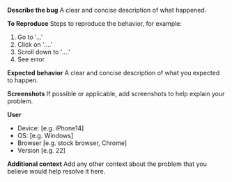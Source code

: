 **Describe the bug**
A clear and concise description of what happened.

**To Reproduce**
Steps to reproduce the behavior, for example:
1. Go to '...'
2. Click on '....'
3. Scroll down to '....'
4. See error

**Expected behavior**
A clear and concise description of what you expected to happen.

**Screenshots**
If possible or applicable, add screenshots to help explain your problem.

**User**
 - Device: [e.g. iPhone14]
 - OS: [e.g. Windows]
 - Browser [e.g. stock browser, Chrome]
 - Version [e.g. 22]

**Additional context**
Add any other context about the problem that you believe would help resolve it here.
